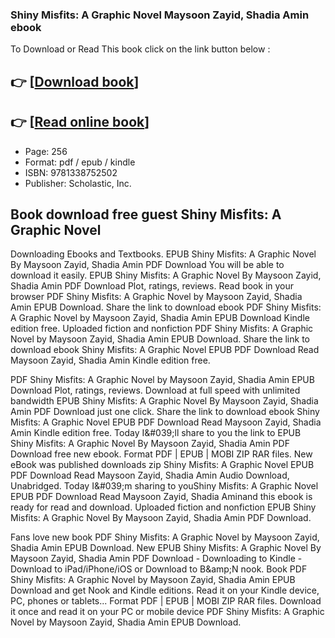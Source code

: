 ### Shiny Misfits: A Graphic Novel Maysoon Zayid, Shadia Amin ebook

To Download or Read This book click on the link button below :

## 👉  [**[Download book](http://get-pdfs.com/download.php?group=book&from=github.com&id=706753&lnk=1081 "Download book")**]

## 👉  [**[Read online book](http://get-pdfs.com/download.php?group=book&from=github.com&id=706753&lnk=1081 "Read online book")**]


* Page: 256
* Format: pdf / epub / kindle
* ISBN: 9781338752502
* Publisher: Scholastic, Inc.



## Book download free guest Shiny Misfits: A Graphic Novel


Downloading Ebooks and Textbooks. EPUB Shiny Misfits: A Graphic Novel By Maysoon Zayid, Shadia Amin PDF Download You will be able to download it easily. EPUB Shiny Misfits: A Graphic Novel By Maysoon Zayid, Shadia Amin PDF Download Plot, ratings, reviews. Read book in your browser PDF Shiny Misfits: A Graphic Novel by Maysoon Zayid, Shadia Amin EPUB Download. Share the link to download ebook PDF Shiny Misfits: A Graphic Novel by Maysoon Zayid, Shadia Amin EPUB Download Kindle edition free. Uploaded fiction and nonfiction PDF Shiny Misfits: A Graphic Novel by Maysoon Zayid, Shadia Amin EPUB Download. Share the link to download ebook Shiny Misfits: A Graphic Novel EPUB PDF Download Read Maysoon Zayid, Shadia Amin Kindle edition free.

PDF Shiny Misfits: A Graphic Novel by Maysoon Zayid, Shadia Amin EPUB Download Plot, ratings, reviews. Download at full speed with unlimited bandwidth EPUB Shiny Misfits: A Graphic Novel By Maysoon Zayid, Shadia Amin PDF Download just one click. Share the link to download ebook Shiny Misfits: A Graphic Novel EPUB PDF Download Read Maysoon Zayid, Shadia Amin Kindle edition free. Today I&amp;#039;ll share to you the link to EPUB Shiny Misfits: A Graphic Novel By Maysoon Zayid, Shadia Amin PDF Download free new ebook. Format PDF | EPUB | MOBI ZIP RAR files. New eBook was published downloads zip Shiny Misfits: A Graphic Novel EPUB PDF Download Read Maysoon Zayid, Shadia Amin Audio Download, Unabridged. Today I&amp;#039;m sharing to youShiny Misfits: A Graphic Novel EPUB PDF Download Read Maysoon Zayid, Shadia Aminand this ebook is ready for read and download. Uploaded fiction and nonfiction EPUB Shiny Misfits: A Graphic Novel By Maysoon Zayid, Shadia Amin PDF Download.

Fans love new book PDF Shiny Misfits: A Graphic Novel by Maysoon Zayid, Shadia Amin EPUB Download. New EPUB Shiny Misfits: A Graphic Novel By Maysoon Zayid, Shadia Amin PDF Download - Downloading to Kindle - Download to iPad/iPhone/iOS or Download to B&amp;amp;N nook. Book PDF Shiny Misfits: A Graphic Novel by Maysoon Zayid, Shadia Amin EPUB Download and get Nook and Kindle editions. Read it on your Kindle device, PC, phones or tablets... Format PDF | EPUB | MOBI ZIP RAR files. Download it once and read it on your PC or mobile device PDF Shiny Misfits: A Graphic Novel by Maysoon Zayid, Shadia Amin EPUB Download.





